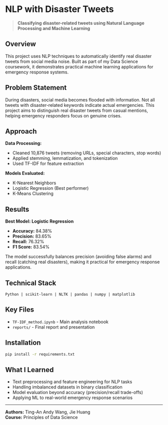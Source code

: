 # NLP with Disaster Tweets

> **Classifying disaster-related tweets using Natural Language Processing and Machine Learning**

## Overview

This project uses NLP techniques to automatically identify real disaster tweets from social media noise. Built as part of my Data Science coursework, it demonstrates practical machine learning applications for emergency response systems.

## Problem Statement

During disasters, social media becomes flooded with information. Not all tweets with disaster-related keywords indicate actual emergencies. This project aims to distinguish real disaster tweets from casual mentions, helping emergency responders focus on genuine crises.

## Approach

**Data Processing:**
- Cleaned 10,876 tweets (removing URLs, special characters, stop words)
- Applied stemming, lemmatization, and tokenization
- Used TF-IDF for feature extraction

**Models Evaluated:**
- K-Nearest Neighbors
- Logistic Regression (Best performer)
- K-Means Clustering

## Results

**Best Model: Logistic Regression**
- **Accuracy:** 84.38%
- **Precision:** 83.65%
- **Recall:** 76.32%
- **F1 Score:** 83.54%

The model successfully balances precision (avoiding false alarms) and recall (catching real disasters), making it practical for emergency response applications.

## Technical Stack

```
Python | scikit-learn | NLTK | pandas | numpy | matplotlib
```

## Key Files

- `TF-IDF_method.ipynb` - Main analysis notebook
- `reports/` - Final report and presentation

## Installation

```bash
pip install -r requirements.txt
```

## What I Learned

- Text preprocessing and feature engineering for NLP tasks
- Handling imbalanced datasets in binary classification
- Model evaluation beyond accuracy (precision/recall trade-offs)
- Applying ML to real-world emergency response scenarios

---

**Authors:** Ting-An Andy Wang, Jie Huang  
**Course:** Principles of Data Science
